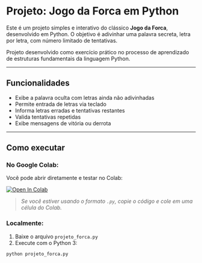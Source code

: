 # Projeto: Jogo da Forca em Python

Este é um projeto simples e interativo do clássico **Jogo da Forca**, desenvolvido em Python. O objetivo é adivinhar uma palavra secreta, letra por letra, com número limitado de tentativas.

Projeto desenvolvido como exercício prático no processo de aprendizado de estruturas fundamentais da linguagem Python.

---

## Funcionalidades

- Exibe a palavra oculta com letras ainda não adivinhadas
- Permite entrada de letras via teclado
- Informa letras erradas e tentativas restantes
- Valida tentativas repetidas
- Exibe mensagens de vitória ou derrota

---

## Como executar

### No Google Colab:
Você pode abrir diretamente e testar no Colab:

[![Open In Colab](https://colab.research.google.com/assets/colab-badge.svg)](https://colab.research.google.com/drive/191SMtcYkG82UO87ErZmk-GGQVc06oHH8?authuser=1)

> *Se você estiver usando o formato `.py`, copie o código e cole em uma célula do Colab.*

### Localmente:
1. Baixe o arquivo `projeto_forca.py`
2. Execute com o Python 3:
```bash
python projeto_forca.py

